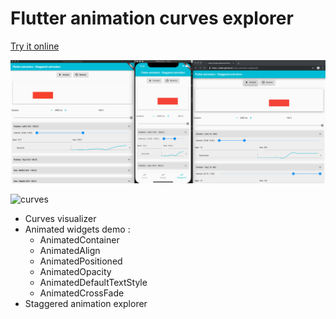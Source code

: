 # Flutter animation curves explorer

[Try it online](https://t.co/sVq1mL3jg9?amp=1)

![flutter anim explorer](assets/flutter_anim_eplorer.png)

![curves](assets/curves.gif)




- Curves visualizer
- Animated widgets demo : 
  - AnimatedContainer
  - AnimatedAlign
  - AnimatedPositioned
  - AnimatedOpacity
  - AnimatedDefaultTextStyle
  - AnimatedCrossFade
 - Staggered animation explorer
    